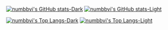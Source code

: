 [![numbbvi's GitHub stats-Dark](https://github-readme-stats-six-sooty.vercel.app/api?username=wxuycea&show_icons=true&rank_icon=github&theme=nord#gh-dark-mode-only)](https://github.com/anuraghazra/github-readme-stats#gh-dark-mode-only)
[![numbbvi's GitHub stats-Light](https://github-readme-stats-six-sooty.vercel.app/api?username=wxuycea&show_icons=true&rank_icon=github&theme=catppuccin_latte#gh-light-mode-only)](https://github.com/anuraghazra/github-readme-stats#gh-light-mode-only)<br>

[![numbbvi's Top Langs-Dark](https://github-readme-stats-six-sooty.vercel.app/api/top-langs/?username=wxuycea&show_icons=true&layout=compact&theme=nord#gh-dark-mode-only)](https://github.com/anuraghazra/github-readme-stats#gh-dark-mode-only)
[![numbbvi's Top Langs-Light](https://github-readme-stats-six-sooty.vercel.appp/api/top-langs/?username=wxuycea&show_icons=true&layout=compact&theme=catppuccin_latte#gh-light-mode-only)](https://github.com/anuraghazra/github-readme-stats#gh-light-mode-only)

<!--
<div align="center">
  <img src="https://img.shields.io/badge/HTML5-E34F26?style=flat&logo=HTML5&logoColor=white"/>
	<img src="https://img.shields.io/badge/CSS3-1572B6?style=flat&logo=CSS3&logoColor=white"/>
  <img src="https://img.shields.io/badge/JavaScript-F7DF1E?style=flat&logo=JavaScript&logoColor=white"/>
  <img src="https://img.shields.io/badge/MySQL-4479A1?style=flat&logo=mysql&logoColor=white"/>
  <img src="https://img.shields.io/badge/C-A8B9CC?style=flat&logo=C&logoColor=white"/>

  <img src="https://img.shields.io/badge/C%23-512BD4?style=flat&logo=C%23&logoColor=white"/>
  <img src="https://img.shields.io/badge/C++-00599C?style=flat&logo=cplusplus&logoColor=white"/>
  <img src="https://img.shields.io/badge/Java-007396?style=flat&logo=Java&logoColor=white"/>
  <img src="https://img.shields.io/badge/Spring-6DB33F?style=flat-square&logo=Spring&logoColor=white"/>
  <img src="https://img.shields.io/badge/mariaDB-003545?style=for-the-badge&logo=mariaDB&logoColor=white">
  <img src="https://img.shields.io/badge/linux-FCC624?style=for-the-badge&logo=linux&logoColor=black">
</div>
-->
